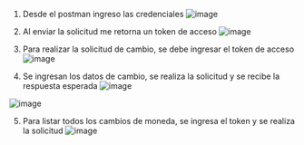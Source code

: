 
1. Desde el postman ingreso las credenciales
![image](https://github.com/user-attachments/assets/a1701626-f155-4e8b-936d-be80869375a6)

2. Al enviar la solicitud me retorna un token de acceso
![image](https://github.com/user-attachments/assets/0b3ebef1-1df3-452e-9b19-f7f1e2b45c00)

3. Para realizar la solicitud de cambio, se debe ingresar el token
   de acceso
![image](https://github.com/user-attachments/assets/8080f700-90bd-446e-9ab8-21a7e31f9624)

4. Se ingresan los datos de cambio, se realiza la solicitud y se recibe
   la respuesta esperada
![image](https://github.com/user-attachments/assets/a083305f-ed0a-423f-b4c4-2eb3675cea75)


![image](https://github.com/user-attachments/assets/311080c8-4da3-4d3a-bde5-bd770b6152ba)

   
5. Para listar todos los cambios de moneda, se ingresa el token y se realiza
   la solicitud
![image](https://github.com/user-attachments/assets/c5a92f02-6b15-46e8-bba8-2703f679a210)







